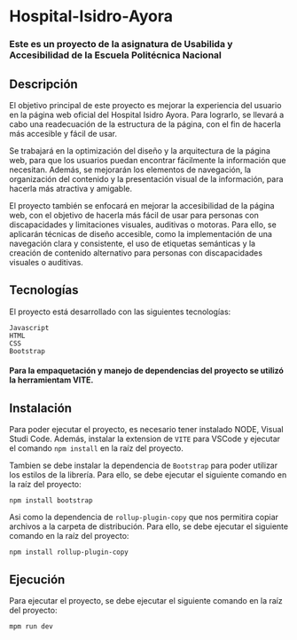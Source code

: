 # Hospital-Isidro-Ayora
### Este es un proyecto de la asignatura de Usabilida y Accesibilidad de la Escuela Politécnica Nacional

## Descripción
El objetivo principal de este proyecto es mejorar la experiencia del usuario en la página web oficial del Hospital Isidro Ayora. Para lograrlo, se llevará a cabo una readecuación de la estructura de la página, con el fin de hacerla más accesible y fácil de usar.

Se trabajará en la optimización del diseño y la arquitectura de la página web, para que los usuarios puedan encontrar fácilmente la información que necesitan. Además, se mejorarán los elementos de navegación, la organización del contenido y la presentación visual de la información, para hacerla más atractiva y amigable.

El proyecto también se enfocará en mejorar la accesibilidad de la página web, con el objetivo de hacerla más fácil de usar para personas con discapacidades y limitaciones visuales, auditivas o motoras. Para ello, se aplicarán técnicas de diseño accesible, como la implementación de una navegación clara y consistente, el uso de etiquetas semánticas y la creación de contenido alternativo para personas con discapacidades visuales o auditivas.

## Tecnologías
El proyecto está desarrollado con las siguientes tecnologías:
    
    Javascript
    HTML
    CSS
    Bootstrap
#### Para la empaquetación  y manejo de dependencias del proyecto se utilizó la herramientam VITE.


## Instalación
Para poder ejecutar el proyecto, es necesario tener instalado NODE, Visual Studi Code. Además, instalar la extension de `VITE` para VSCode y ejecutar el comando `npm install` en la raíz del proyecto.

Tambien se debe instalar la dependencia de `Bootstrap` para poder utilizar los estilos de la librería. Para ello, se debe ejecutar el siguiente comando en la raíz del proyecto:

    npm install bootstrap

Asi como la dependencia de `rollup-plugin-copy` que nos permitira copiar archivos a la carpeta de distribución. Para ello, se debe ejecutar el siguiente comando en la raíz del proyecto:

    npm install rollup-plugin-copy 

## Ejecución

Para ejecutar el proyecto, se debe ejecutar el siguiente comando en la raíz del proyecto:

    mpm run dev


